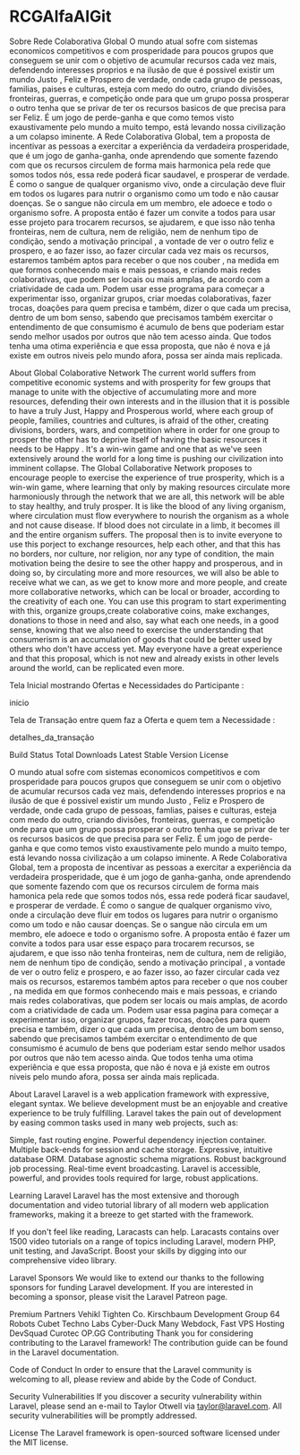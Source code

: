 # RCGAlfaAIGit
 Sobre Rede Colaborativa Global
O mundo atual sofre com sistemas economicos competitivos e com prosperidade para poucos grupos que conseguem se unir com o objetivo de acumular recursos cada vez mais, defendendo interesses proprios e na ilusão de que é possivel existir um mundo Justo , Feliz e Prospero de verdade, onde cada grupo de pessoas, familias, paises e culturas, esteja com medo do outro, criando divisões, fronteiras, guerras, e competição onde para que um grupo possa prosperar o outro tenha que se privar de ter os recursos basicos de que precisa para ser Feliz. É um jogo de perde-ganha e que como temos visto exaustivamente pelo mundo a muito tempo, está levando nossa civilização a um colapso iminente. A Rede Colaborativa Global, tem a proposta de incentivar as pessoas a exercitar a experiência da verdadeira prosperidade, que é um jogo de ganha-ganha, onde aprendendo que somente fazendo com que os recursos circulem de forma mais harmonica pela rede que somos todos nós, essa rede poderá ficar saudavel, e prosperar de verdade. É como o sangue de qualquer organismo vivo, onde a circulação deve fluir em todos os lugares para nutrir o organismo como um todo e não causar doenças. Se o sangue não circula em um membro, ele adoece e todo o organismo sofre. A proposta então é fazer um convite a todos para usar esse projeto para trocarem recursos, se ajudarem, e que isso não tenha fronteiras, nem de cultura, nem de religião, nem de nenhum tipo de condição, sendo a motivação principal , a vontade de ver o outro feliz e prospero, e ao fazer isso, ao fazer circular cada vez mais os recursos, estaremos também aptos para receber o que nos couber , na medida em que formos conhecendo mais e mais pessoas, e criando mais redes colaborativas, que podem ser locais ou mais amplas, de acordo com a criatividade de cada um. Podem usar esse programa para começar a experimentar isso, organizar grupos, criar moedas colaborativas, fazer trocas, doações para quem precisa e também, dizer o que cada um precisa, dentro de um bom senso, sabendo que precisamos também exercitar o entendimento de que consumismo é acumulo de bens que poderiam estar sendo melhor usados por outros que não tem acesso ainda. Que todos tenha uma otima experiência e que essa proposta, que não é nova e já existe em outros niveis pelo mundo afora, possa ser ainda mais replicada.

About Global Colaborative Network
The current world suffers from competitive economic systems and with prosperity for few groups that manage to unite with the objective of accumulating more and more resources, defending their own interests and in the illusion that it is possible to have a truly Just, Happy and Prosperous world, where each group of people, families, countries and cultures, is afraid of the other, creating divisions, borders, wars, and competition where in order for one group to prosper the other has to deprive itself of having the basic resources it needs to be Happy . It's a win-win game and one that as we've seen extensively around the world for a long time is pushing our civilization into imminent collapse. The Global Collaborative Network proposes to encourage people to exercise the experience of true prosperity, which is a win-win game, where learning that only by making resources circulate more harmoniously through the network that we are all, this network will be able to stay healthy, and truly prosper. It is like the blood of any living organism, where circulation must flow everywhere to nourish the organism as a whole and not cause disease. If blood does not circulate in a limb, it becomes ill and the entire organism suffers. The proposal then is to invite everyone to use this porject to exchange resources, help each other, and that this has no borders, nor culture, nor religion, nor any type of condition, the main motivation being the desire to see the other happy and prosperous, and in doing so, by circulating more and more resources, we will also be able to receive what we can, as we get to know more and more people, and create more collaborative networks, which can be local or broader, according to the creativity of each one. You can use this program to start experimenting with this, organize groups,create colaborative coins, make exchanges, donations to those in need and also, say what each one needs, in a good sense, knowing that we also need to exercise the understanding that consumerism is an accumulation of goods that could be better used by others who don't have access yet. May everyone have a great experience and that this proposal, which is not new and already exists in other levels around the world, can be replicated even more.

Tela Inicial mostrando Ofertas e Necessidades do Participante :

inicio

Tela de Transação entre quem faz a Oferta e quem tem a Necessidade :

detalhes_da_transação



Build Status Total Downloads Latest Stable Version License

O mundo atual sofre com sistemas economicos competitivos e com prosperidade para poucos grupos que conseguem se unir com o objetivo de acumular recursos cada vez mais, defendendo interesses proprios e na ilusão de que é possivel existir um mundo Justo , Feliz e Prospero de verdade, onde cada grupo de pessoas, famlias, paises e culturas, esteja com medo do outro, criando divisões, fronteiras, guerras, e competição onde para que um grupo possa prosperar o outro tenha que se privar de ter os recursos basicos de que precisa para ser Feliz. É um jogo de perde-ganha e que como temos visto exaustivamente pelo mundo a muito tempo, está levando nossa civilização a um colapso iminente. A Rede Colaborativa Global, tem a proposta de incentivar as pessoas a exercitar a experiência da verdadeira prosperidade, que é um jogo de ganha-ganha, onde aprendendo que somente fazendo com que os recursos circulem de forma mais hamonica pela rede que somos todos nós, essa rede poderá ficar saudavel, e prosperar de verdade. É como o sangue de qualquer organismo vivo, onde a circulação deve fluir em todos os lugares para nutrir o organismo como um todo e não causar doenças. Se o sangue não circula em um membro, ele adoece e todo o organismo sofre. A proposta então é fazer um convite a todos para usar esse espaço para trocarem recursos, se ajudarem, e que isso não tenha fronteiras, nem de cultura, nem de religião, nem de nenhum tipo de condição, sendo a motivação principal , a vontade de ver o outro feliz e prospero, e ao fazer isso, ao fazer circular cada vez mais os recursos, estaremos também aptos para receber o que nos couber , na medida em que formos conhecendo mais e mais pessoas, e criando mais redes colaborativas, que podem ser locais ou mais amplas, de acordo com a criatividade de cada um. Podem usar essa pagina para começar a experimentar isso, organizar grupos, fazer trocas, doações para quem precisa e também, dizer o que cada um precisa, dentro de um bom senso, sabendo que precisamos também exercitar o entendimento de que consumismo é acumulo de bens que poderiam estar sendo melhor usados por outros que não tem acesso ainda. Que todos tenha uma otima experiência e que essa proposta, que não é nova e já existe em outros niveis pelo mundo afora, possa ser ainda mais replicada.

About Laravel
Laravel is a web application framework with expressive, elegant syntax. We believe development must be an enjoyable and creative experience to be truly fulfilling. Laravel takes the pain out of development by easing common tasks used in many web projects, such as:

Simple, fast routing engine.
Powerful dependency injection container.
Multiple back-ends for session and cache storage.
Expressive, intuitive database ORM.
Database agnostic schema migrations.
Robust background job processing.
Real-time event broadcasting.
Laravel is accessible, powerful, and provides tools required for large, robust applications.

Learning Laravel
Laravel has the most extensive and thorough documentation and video tutorial library of all modern web application frameworks, making it a breeze to get started with the framework.

If you don't feel like reading, Laracasts can help. Laracasts contains over 1500 video tutorials on a range of topics including Laravel, modern PHP, unit testing, and JavaScript. Boost your skills by digging into our comprehensive video library.

Laravel Sponsors
We would like to extend our thanks to the following sponsors for funding Laravel development. If you are interested in becoming a sponsor, please visit the Laravel Patreon page.

Premium Partners
Vehikl
Tighten Co.
Kirschbaum Development Group
64 Robots
Cubet Techno Labs
Cyber-Duck
Many
Webdock, Fast VPS Hosting
DevSquad
Curotec
OP.GG
Contributing
Thank you for considering contributing to the Laravel framework! The contribution guide can be found in the Laravel documentation.

Code of Conduct
In order to ensure that the Laravel community is welcoming to all, please review and abide by the Code of Conduct.

Security Vulnerabilities
If you discover a security vulnerability within Laravel, please send an e-mail to Taylor Otwell via taylor@laravel.com. All security vulnerabilities will be promptly addressed.

License
The Laravel framework is open-sourced software licensed under the MIT license.
